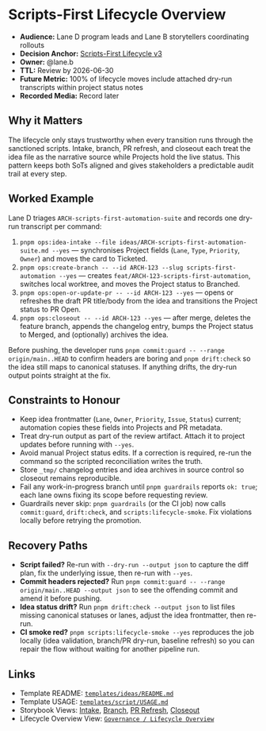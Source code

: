 # Scripts-First Lifecycle Overview

- **Audience:** Lane D program leads and Lane B storytellers coordinating rollouts
- **Decision Anchor:** [Scripts-First Lifecycle v3](https://github.com/louis-pvs/plaincraft/blob/main/ideas/scripts-firstlifecycle-v3.md)
- **Owner:** @lane.b
- **TTL:** Review by 2026-06-30
- **Future Metric:** 100% of lifecycle moves include attached dry-run transcripts within project status notes
- **Recorded Media:** Record later

## Why it Matters

The lifecycle only stays trustworthy when every transition runs through the sanctioned scripts. Intake, branch, PR refresh, and closeout each treat the idea file as the narrative source while Projects hold the live status. This pattern keeps both SoTs aligned and gives stakeholders a predictable audit trail at every step.

## Worked Example

Lane D triages `ARCH-scripts-first-automation-suite` and records one dry-run transcript per command:

1. `pnpm ops:idea-intake --file ideas/ARCH-scripts-first-automation-suite.md --yes` — synchronises Project fields (`Lane`, `Type`, `Priority`, `Owner`) and moves the card to Ticketed.
2. `pnpm ops:create-branch -- --id ARCH-123 --slug scripts-first-automation --yes` — creates `feat/ARCH-123-scripts-first-automation`, switches local worktree, and moves the Project status to Branched.
3. `pnpm ops:open-or-update-pr -- --id ARCH-123 --yes` — opens or refreshes the draft PR title/body from the idea and transitions the Project status to PR Open.
4. `pnpm ops:closeout -- --id ARCH-123 --yes` — after merge, deletes the feature branch, appends the changelog entry, bumps the Project status to Merged, and (optionally) archives the idea.

Before pushing, the developer runs `pnpm commit:guard -- --range origin/main..HEAD` to confirm headers are boring and `pnpm drift:check` so the idea still maps to canonical statuses. If anything drifts, the dry-run output points straight at the fix.

## Constraints to Honour

- Keep idea frontmatter (`Lane`, `Owner`, `Priority`, `Issue`, `Status`) current; automation copies these fields into Projects and PR metadata.
- Treat dry-run output as part of the review artifact. Attach it to project updates before running with `--yes`.
- Avoid manual Project status edits. If a correction is required, re-run the command so the scripted reconciliation writes the truth.
- Store `_tmp/` changelog entries and idea archives in source control so closeout remains reproducible.
- Fail any work-in-progress branch until `pnpm guardrails` reports `ok: true`; each lane owns fixing its scope before requesting review.
- Guardrails never skip: `pnpm guardrails` (or the CI job) now calls `commit:guard`, `drift:check`, and `scripts:lifecycle-smoke`. Fix violations locally before retrying the promotion.

## Recovery Paths

- **Script failed?** Re-run with `--dry-run --output json` to capture the diff plan, fix the underlying issue, then re-run with `--yes`.
- **Commit headers rejected?** Run `pnpm commit:guard -- --range origin/main..HEAD --output json` to see the offending commit and amend it before pushing.
- **Idea status drift?** Run `pnpm drift:check --output json` to list files missing canonical statuses or lanes, adjust the idea frontmatter, then re-run.
- **CI smoke red?** `pnpm scripts:lifecycle-smoke --yes` reproduces the job locally (idea validation, branch/PR dry-run, baseline refresh) so you can repair the flow without waiting for another pipeline run.

## Links

- Template README: [`templates/ideas/README.md`](https://github.com/louis-pvs/plaincraft/blob/main/templates/ideas/README.md)
- Template USAGE: [`templates/script/USAGE.md`](https://github.com/louis-pvs/plaincraft/blob/main/templates/script/USAGE.md)
- Storybook Views: [Intake](https://louis-pvs.github.io/plaincraft/storybook/?path=/docs/governance-lifecycle-intake--docs), [Branch](https://louis-pvs.github.io/plaincraft/storybook/?path=/docs/governance-lifecycle-branch--docs), [PR Refresh](https://louis-pvs.github.io/plaincraft/storybook/?path=/docs/governance-lifecycle-pr-refresh--docs), [Closeout](https://louis-pvs.github.io/plaincraft/storybook/?path=/docs/governance-lifecycle-closeout--docs)
- Lifecycle Overview View: [`Governance / Lifecycle Overview`](https://louis-pvs.github.io/plaincraft/storybook/?path=/docs/governance-lifecycle-overview--docs)
